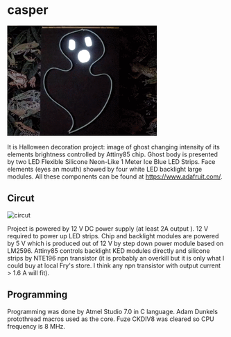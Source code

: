 # casper
![image](./images/ezgif.com-gif-maker.gif)


It is Halloween decoration project: image of ghost changing intensity of its 
elements brightness controlled by Attiny85 chip.  Ghost body is presented by 
two LED Flexible Silicone Neon-Like 1 Meter Ice Blue LED Strips. Face elements 
(eyes an mouth) showed by four white LED backlight large modules. All these
components can be found at https://www.adafruit.com/.

## Circut 
![circut](./suplemental/casper_crop.png)

Project is powered by 12 V DC power supply (at least 2A output ). 12 V required 
to power up LED strips. Chip and backlight modules are powered by 5 V which is 
produced out of 12 V by step down power module based on LM2596.
Attiny85 controls backlight KED modules directly and silicone strips by 
NTE196 npn transistor (it is probably an overkill but it is only what I could buy
at local Fry's store. I think any npn transistor with output current > 1.6 A 
will fit). 
## Programming

Programming was done by Atmel Studio 7.0 in C language. 
Adam Dunkels protothread macros used as the core.
Fuze CKDIV8 was cleared so CPU frequency is 8 MHz. 

